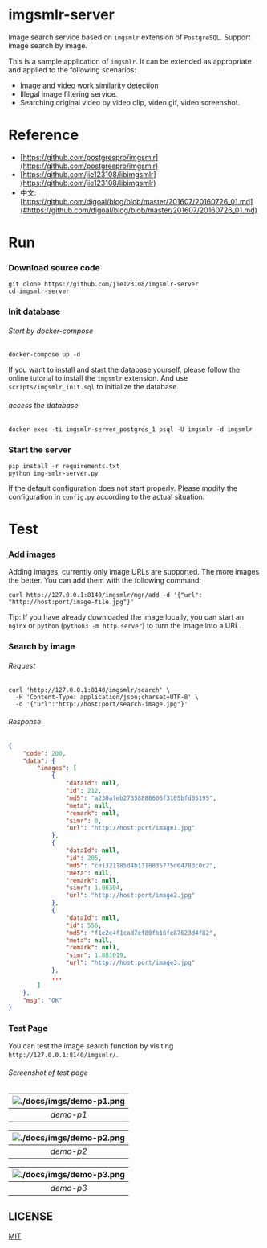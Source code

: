 
# imgsmlr-server

Image search service based on `imgsmlr` extension of `PostgreSQL`. Support image search by image.

This is a sample application of `imgsmlr`. It can be extended as appropriate and applied to the following scenarios:

* Image and video work similarity detection
* Illegal image filtering service.
* Searching original video by video clip, video gif, video screenshot.


# Reference

* [https://github.com/postgrespro/imgsmlr](https://github.com/postgrespro/imgsmlr)
* [https://github.com/jie123108/libimgsmlr](https://github.com/jie123108/libimgsmlr)
* 中文: [https://github.com/digoal/blog/blob/master/201607/20160726_01.md](#https://github.com/digoal/blog/blob/master/201607/20160726_01.md)

# Run

### Download source code

```
git clone https://github.com/jie123108/imgsmlr-server
cd imgsmlr-server
```

### Init database

###### Start by docker-compose

```shell
docker-compose up -d
```

If you want to install and start the database yourself, please follow the online tutorial to install the `imgsmlr` extension. And use `scripts/imgsmlr_init.sql` to initialize the database.

###### access the database

```
docker exec -ti imgsmlr-server_postgres_1 psql -U imgsmlr -d imgsmlr
```

### Start the server

```
pip install -r requirements.txt
python img-smlr-server.py
```

If the default configuration does not start properly. Please modify the configuration in `config.py` according to the actual situation.

# Test

### Add images

Adding images, currently only image URLs are supported. The more images the better. You can add them with the following command:

```curl
curl http://127.0.0.1:8140/imgsmlr/mgr/add -d '{"url": "http://host:port/image-file.jpg"}'
```

Tip: If you have already downloaded the image locally, you can start an `nginx` or `python` (`python3 -m http.server`) to turn the image into a URL.

### Search by image

###### Request

```curl
curl 'http://127.0.0.1:8140/imgsmlr/search' \
  -H 'Content-Type: application/json;charset=UTF-8' \
  -d '{"url":"http://host:port/search-image.jpg"}'
```

###### Response

```json
{
    "code": 200,
    "data": {
        "images": [
            {
                "dataId": null,
                "id": 212,
                "md5": "a230afeb27358888606f3105bfd05195",
                "meta": null,
                "remark": null,
                "simr": 0,
                "url": "http://host:port/image1.jpg"
            },
            {
                "dataId": null,
                "id": 205,
                "md5": "ce1321185d4b1318835775d04783c0c2",
                "meta": null,
                "remark": null,
                "simr": 1.06304,
                "url": "http://host:port/image2.jpg"
            },
            {
                "dataId": null,
                "id": 556,
                "md5": "f1e2c4f1cad7ef80fb16fe87623d4f82",
                "meta": null,
                "remark": null,
                "simr": 1.881019,
                "url": "http://host:port/image3.jpg"
            },
            ...
        ]
    },
    "msg": "OK"
}
````

### Test Page

You can test the image search function by visiting `http://127.0.0.1:8140/imgsmlr/`.

###### Screenshot of test page


| ![./docs/imgs/demo-p1.png](./docs/imgs/demo-p1.png) |
|:--:|
| *demo-p1* |

| ![./docs/imgs/demo-p2.png](./docs/imgs/demo-p2.png) |
|:--:|
| *demo-p2* |

| ![./docs/imgs/demo-p3.png](./docs/imgs/demo-p3.png) |
|:--:|
| *demo-p3* |

## LICENSE

[MIT](./LICENSE)
